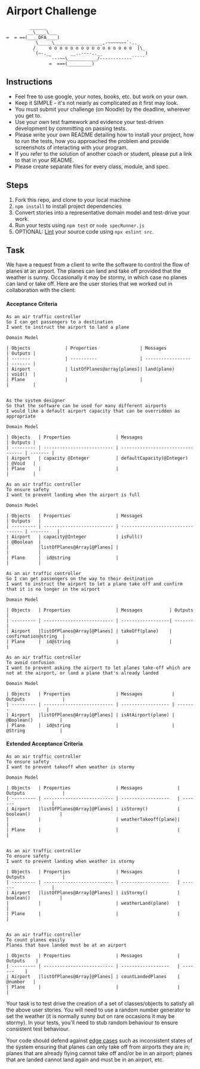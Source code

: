 Airport Challenge
=================

```
         ______
        __\____\___
=  = ==(____DFA____)
           \_____\__________________,-~~~~~~~`-.._
          /     o o o o o o o o o o o o o o o o  |\_
          `(~-.__       __..----..__                )
                `---~~\___________/------------`````
                =  ===(_________)

```

Instructions
---------

* Feel free to use google, your notes, books, etc. but work on your own.
* Keep it SIMPLE - it's not nearly as complicated as it first may look.
* You must submit your challenge (on Noodle) by the deadline, wherever you get to.
* Use your own test framework and evidence your test-driven development by committing on passing tests.
* Please write your own README detailing how to install your project, how to run the tests, how you approached the problem and provide screenshots of interacting with your program.
* If you refer to the solution of another coach or student, please put a link to that in your README.
* Please create separate files for every class, module, and spec.

Steps
-------

1. Fork this repo, and clone to your local machine
2. `npm install` to install project dependencies
3. Convert stories into a representative domain model and test-drive your work.
4. Run your tests using `npm test` or `node specRunner.js`
5. OPTIONAL: [Lint](https://eslint.org/docs/user-guide/getting-started) your source code using `npx eslint src`.

Task
-----

We have a request from a client to write the software to control the flow of planes at an airport. The planes can land and take off provided that the weather is sunny. Occasionally it may be stormy, in which case no planes can land or take off.  Here are the user stories that we worked out in collaboration with the client:

#### Acceptance Criteria
```
As an air traffic controller
So I can get passengers to a destination
I want to instruct the airport to land a plane

Domain Model

| Objects             | Properties                | Messages              | Outputs |
| -------             | ----------                | -----------------     | ------- |
| Airport             | listOfPlanes@array[planes]| land(plane)           | void()  |
| Plane               |                           |                       |         |


As the system designer
So that the software can be used for many different airports
I would like a default airport capacity that can be overridden as appropriate

Domain Model

| Objects   | Properties                 | Messages                          | Outputs |
| --------- | -------------------------- | --------------------------------- | ------- |
| Airport   | capacity @Integer          | defaultCapacity(@Integer)         | @Void   |
| Plane     |                            |                                   |         |

As an air traffic controller
To ensure safety
I want to prevent landing when the airport is full

Domain Model

| Objects   | Properties                 | Messages                          | Outputs   |
| --------- | -------------------------- | --------------------------------- | -------   |
| Airport   | capacity@Integer           | isFull()                          | @Boolean  |
|           |listOfPlanes@Array[@Planes] |                                   |           |
| Plane     |  id@string                 |                                   |           |

As an air traffic controller
So I can get passengers on the way to their destination
I want to instruct the airport to let a plane take off and confirm that it is no longer in the airport

Domain Model

| Objects   | Properties                 | Messages          | Outputs              |
| --------- | -------------------------- | ------------------| -------              |
| Airport   |listOfPlanes@Array[@Planes] | takeOff(plane)    | confirmation@string  |
| Plane     |  id@string                 |                   |                      |

As an air traffic controller
To avoid confusion
I want to prevent asking the airport to let planes take-off which are not at the airport, or land a plane that's already landed

Domain Model

| Objects   | Properties                 | Messages           | Outputs              |
| --------- | -------------------------- | ------------------ | -------              |
| Airport   |listOfPlanes@Array[@Planes] | isAtAirport(plane) |  @Boolean()          |
| Plane     |  id@string                 |                    |  @String             |

```

#### Extended Acceptance Criteria
```
As an air traffic controller
To ensure safety
I want to prevent takeoff when weather is stormy

Domain Model 

| Objects   | Properties                 | Messages             | Outputs              |
| --------- | -------------------------- | ------------------   | -------              |
| Airport   |listOfPlanes@Array[@Planes] | isStormy()           |  boolean()           |
|           |                            | weatherTakeoff(plane)|                      |
| Plane     |                            |                      |                      |


As an air traffic controller
To ensure safety
I want to prevent landing when weather is stormy

| Objects   | Properties                 | Messages             | Outputs              |
| --------- | -------------------------- | ------------------   | -------              |
| Airport   |listOfPlanes@Array[@Planes] | isStormy()           |  boolean()           |
|           |                            | weatherLand(plane)   |                      |
| Plane     |                            |                      |                      |


As an air traffic controller
To count planes easily
Planes that have landed must be at an airport

| Objects   | Properties                 | Messages             | Outputs    |
| --------- | -------------------------- | ------------------   | -------    |
| Airport   |listOfPlanes@Array[@Planes] | countLandedPlanes    |  @number   |
| Plane     |                            |                      |            |

```

Your task is to test drive the creation of a set of classes/objects to satisfy all the above user stories. You will need to use a random number generator to set the weather (it is normally sunny but on rare occasions it may be stormy). In your tests, you'll need to stub random behaviour to ensure consistent test behaviour.

Your code should defend against [edge cases](http://programmers.stackexchange.com/questions/125587/what-are-the-difference-between-an-edge-case-a-corner-case-a-base-case-and-a-b) such as inconsistent states of the system ensuring that planes can only take off from airports they are in; planes that are already flying cannot take off and/or be in an airport; planes that are landed cannot land again and must be in an airport, etc.
